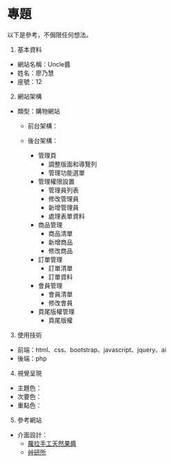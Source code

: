 # 專題

以下是參考，不侷限任何想法。

1. 基本資料 
- 網站名稱：Uncle醬
- 姓名：廖乃慧
- 座號：12
  
2. 網站架構
  - 類型：購物網站
     - 前台架構：
      
     - 後台架構：
        - 管理頁
          - 調整版面和導覽列
          - 管理功能選單
        - 管理權限設置
          - 管理員列表
          - 修改管理員
          - 新增管理員
          - 處理表單資料
        - 商品管理
          - 商品清單
          - 新增商品
          - 修改商品
        - 訂單管理
          - 訂單清單
          - 訂單資料
        - 會員管理
          - 會員清單
          - 修改會員
        - 頁尾版權管理
          - 頁尾版權
3. 使用技術
  - 前端：html、css、bootstrap、javascript、jquery、ai
  - 後端：php
4. 視覺呈現
  - 主題色：
  - 次要色：
  - 重點色：

5. 參考網站
  - 介面設計：
    - [蘿拉手工天然果醬](https://www.lola.com.tw)
    - [艸研所](https://caoyansuo.mhcgroup.com.tw/index.aspx)